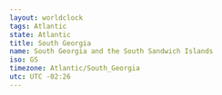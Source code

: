 ```yaml
---
layout: worldclock
tags: Atlantic
state: Atlantic
title: South Georgia
name: South Georgia and the South Sandwich Islands
iso: GS
timezone: Atlantic/South_Georgia
utc: UTC -02:26
---
```


